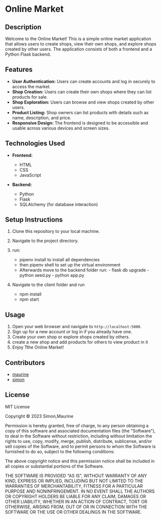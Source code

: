 # Online Market

## Description

Welcome to the Online Market! This is a simple online market application that allows users to create shops, view their own shops, and explore shops created by other users. The application consists of both a frontend and a Python Flask backend.

## Features

- **User Authentication:** Users can create accounts and log in securely to access the market.
- **Shop Creation:** Users can create their own shops where they can list products for sale.
- **Shop Exploration:** Users can browse and view shops created by other users.
- **Product Listing:** Shop owners can list products with details such as name, description, and price.
- **Responsive Design:** The frontend is designed to be accessible and usable across various devices and screen sizes.

## Technologies Used

- **Frontend:**
  - HTML
  - CSS
  - JavaScript

- **Backend:**
  - Python
  - Flask
  - SQLAlchemy (for database interaction)

## Setup Instructions

1. Clone this repository to your local machine.
2. Navigate to the project directory.
3. run:  
    - pipenv  install to install all dependencies
    - then pipenv  shell  to set up the  virtual environment
    - Afterwards  move to the backend folder  run:
           - flask db upgrade
           - python seed.py
           - python app.py

4. Navigate  to the  client  folder  and run  
    - npm install
    - npm start

## Usage

1. Open your web browser and navigate to `http://localhost:5000`.
2. Sign up for a new account or log in if you already have one.
3. Create your own shop or explore shops created by others.
4. create  a new  shop  and add products  for others to view  product  in it
5. Enjoy  Tthe Online Market!

## Contributors

- [maurine](https://github.com/maurineA)
- [simon](https://github.com/33-66)

## License

MIT License

Copyright © 2023 Simon,Maurine

Permission is hereby granted, free of charge, to any person obtaining a copy of this software and associated documentation files (the "Software"), to deal in the Software without restriction, including without limitation the rights to use, copy, modify, merge, publish, distribute, sublicense, and/or sell copies of the Software, and to permit persons to whom the Software is furnished to do so, subject to the following conditions:

The above copyright notice and this permission notice shall be included in all copies or substantial portions of the Software.

THE SOFTWARE IS PROVIDED "AS IS", WITHOUT WARRANTY OF ANY KIND, EXPRESS OR IMPLIED, INCLUDING BUT NOT LIMITED TO THE WARRANTIES OF MERCHANTABILITY, FITNESS FOR A PARTICULAR PURPOSE AND NONINFRINGEMENT. IN NO EVENT SHALL THE AUTHORS OR COPYRIGHT HOLDERS BE LIABLE FOR ANY CLAIM, DAMAGES OR OTHER LIABILITY, WHETHER IN AN ACTION OF CONTRACT, TORT OR OTHERWISE, ARISING FROM, OUT OF OR IN CONNECTION WITH THE SOFTWARE OR THE USE OR OTHER DEALINGS IN THE SOFTWARE.
